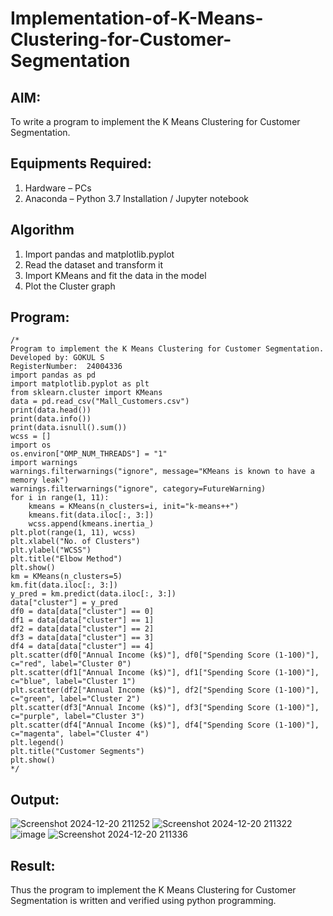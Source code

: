 # Implementation-of-K-Means-Clustering-for-Customer-Segmentation

## AIM:
To write a program to implement the K Means Clustering for Customer Segmentation.

## Equipments Required:
1. Hardware – PCs
2. Anaconda – Python 3.7 Installation / Jupyter notebook

## Algorithm
1. Import pandas and matplotlib.pyplot
2. Read the dataset and transform it
3. Import KMeans and fit the data in the model
4. Plot the Cluster graph

## Program:
```
/*
Program to implement the K Means Clustering for Customer Segmentation.
Developed by: GOKUL S
RegisterNumber:  24004336
import pandas as pd
import matplotlib.pyplot as plt
from sklearn.cluster import KMeans
data = pd.read_csv("Mall_Customers.csv")
print(data.head())
print(data.info())
print(data.isnull().sum())
wcss = []
import os
os.environ["OMP_NUM_THREADS"] = "1"
import warnings
warnings.filterwarnings("ignore", message="KMeans is known to have a memory leak")
warnings.filterwarnings("ignore", category=FutureWarning)
for i in range(1, 11):
    kmeans = KMeans(n_clusters=i, init="k-means++")
    kmeans.fit(data.iloc[:, 3:])
    wcss.append(kmeans.inertia_)
plt.plot(range(1, 11), wcss)
plt.xlabel("No. of Clusters")
plt.ylabel("WCSS")
plt.title("Elbow Method")
plt.show()
km = KMeans(n_clusters=5)
km.fit(data.iloc[:, 3:])
y_pred = km.predict(data.iloc[:, 3:])
data["cluster"] = y_pred
df0 = data[data["cluster"] == 0]
df1 = data[data["cluster"] == 1]
df2 = data[data["cluster"] == 2]
df3 = data[data["cluster"] == 3]
df4 = data[data["cluster"] == 4]
plt.scatter(df0["Annual Income (k$)"], df0["Spending Score (1-100)"], c="red", label="Cluster 0")
plt.scatter(df1["Annual Income (k$)"], df1["Spending Score (1-100)"], c="blue", label="Cluster 1")
plt.scatter(df2["Annual Income (k$)"], df2["Spending Score (1-100)"], c="green", label="Cluster 2")
plt.scatter(df3["Annual Income (k$)"], df3["Spending Score (1-100)"], c="purple", label="Cluster 3")
plt.scatter(df4["Annual Income (k$)"], df4["Spending Score (1-100)"], c="magenta", label="Cluster 4")
plt.legend()
plt.title("Customer Segments")
plt.show()
*/
```

## Output:
![Screenshot 2024-12-20 211252](https://github.com/user-attachments/assets/b001ef99-1d06-4246-b7ae-1ef7355730da)
![Screenshot 2024-12-20 211322](https://github.com/user-attachments/assets/d346a3a3-e19d-4295-b1c7-10b4c791ed1c)
![image](https://github.com/user-attachments/assets/50ef4c36-abc4-46db-9d16-530ddede7677)
![Screenshot 2024-12-20 211336](https://github.com/user-attachments/assets/c11188fc-8bcd-402b-afe0-02903e2383da)



## Result:
Thus the program to implement the K Means Clustering for Customer Segmentation is written and verified using python programming.
